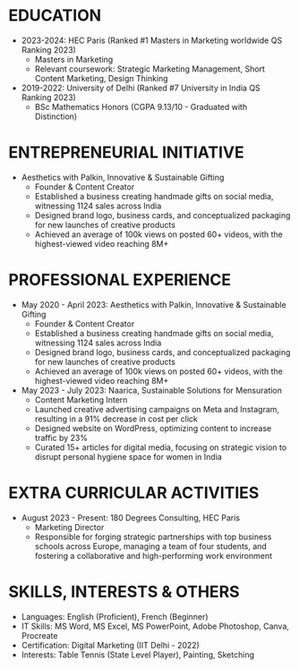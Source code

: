 **EDUCATION**
================

* 2023-2024: HEC Paris (Ranked #1 Masters in Marketing worldwide QS Ranking 2023)
	+ Masters in Marketing
	+ Relevant coursework: Strategic Marketing Management, Short Content Marketing, Design Thinking
* 2019-2022: University of Delhi (Ranked #7 University in India QS Ranking 2023)
	+ BSc Mathematics Honors (CGPA 9.13/10 - Graduated with Distinction)

**ENTREPRENEURIAL INITIATIVE**
==========================

* Aesthetics with Palkin, Innovative & Sustainable Gifting
	+ Founder & Content Creator
	+ Established a business creating handmade gifts on social media, witnessing 1124 sales across India
	+ Designed brand logo, business cards, and conceptualized packaging for new launches of creative products
	+ Achieved an average of 100k views on posted 60+ videos, with the highest-viewed video reaching 8M+

**PROFESSIONAL EXPERIENCE**
=======================

* May 2020 - April 2023: Aesthetics with Palkin, Innovative & Sustainable Gifting
	+ Founder & Content Creator
	+ Established a business creating handmade gifts on social media, witnessing 1124 sales across India
	+ Designed brand logo, business cards, and conceptualized packaging for new launches of creative products
	+ Achieved an average of 100k views on posted 60+ videos, with the highest-viewed video reaching 8M+
* May 2023 - July 2023: Naarica, Sustainable Solutions for Mensuration
	+ Content Marketing Intern
	+ Launched creative advertising campaigns on Meta and Instagram, resulting in a 91% decrease in cost per click
	+ Designed website on WordPress, optimizing content to increase traffic by 23%
	+ Curated 15+ articles for digital media, focusing on strategic vision to disrupt personal hygiene space for women in India

**EXTRA CURRICULAR ACTIVITIES**
==========================

* August 2023 - Present: 180 Degrees Consulting, HEC Paris
	+ Marketing Director
	+ Responsible for forging strategic partnerships with top business schools across Europe, managing a team of four students, and fostering a collaborative and high-performing work environment

**SKILLS, INTERESTS & OTHERS**
==========================

* Languages: English (Proficient), French (Beginner)
* IT Skills: MS Word, MS Excel, MS PowerPoint, Adobe Photoshop, Canva, Procreate
* Certification: Digital Marketing (IIT Delhi - 2022)
* Interests: Table Tennis (State Level Player), Painting, Sketching